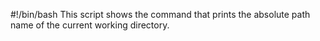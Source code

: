 #!/bin/bash
This script shows the command that prints the absolute path name of the current working directory.
